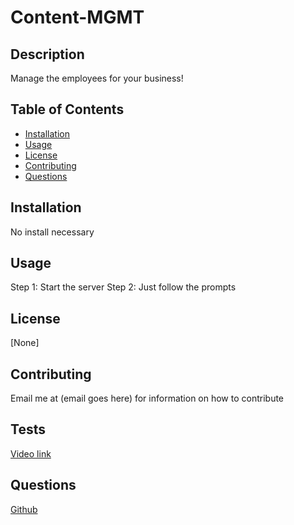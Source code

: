 # Content-MGMT

## Description
Manage the employees for your business!

## Table of Contents
- [Installation](#installation)
- [Usage](#usage)
- [License](#license)
- [Contributing](#contributing)
- [Questions](#questions)

## Installation
No install necessary

## Usage
Step 1: Start the server
Step 2: Just follow the prompts

## License
[None]

## Contributing
Email me at (email goes here) for information on how to contribute

## Tests
[Video link](https://drive.google.com/file/d/1jddJcasqRF5hO8OART5ggjtQen_A0OQk/view)

## Questions
[Github](https://github.com/CJMerit/)

